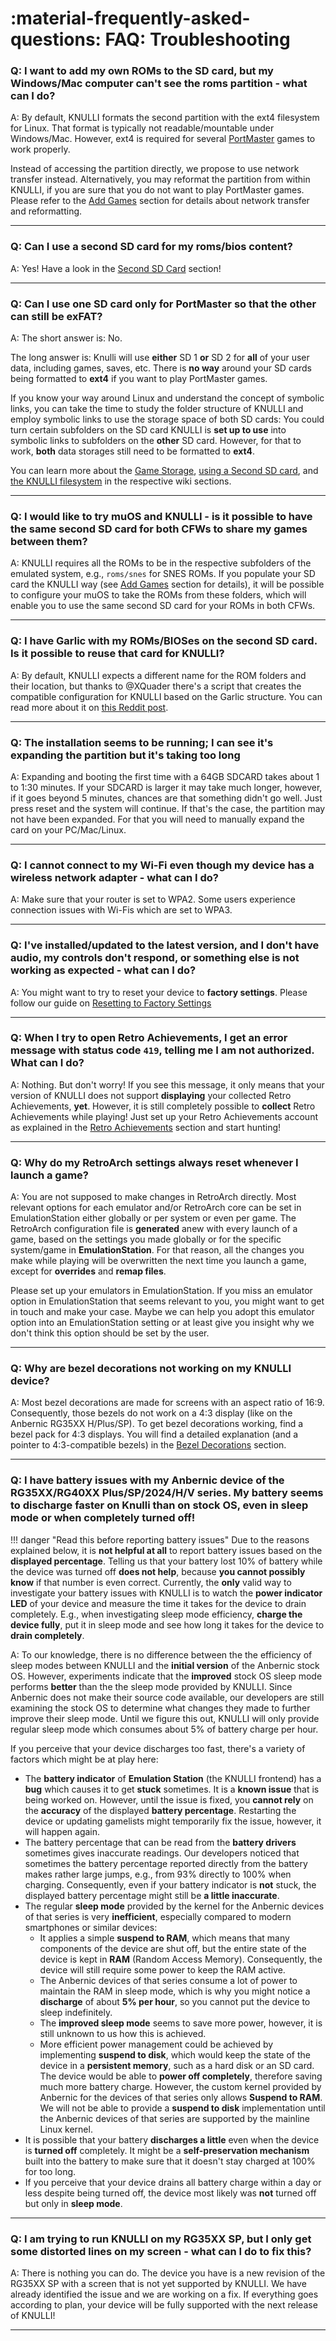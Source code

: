 # :material-frequently-asked-questions: FAQ: Troubleshooting

### Q: I want to add my own ROMs to the SD card, but my Windows/Mac computer can't see the roms partition - what can I do?

A: By default, KNULLI formats the second partition with the ext4 filesystem for Linux. That format is typically
not readable/mountable under Windows/Mac. However, ext4 is required for several [PortMaster](../../systems/portmaster) games to work properly. 

Instead of accessing the partition directly, we propose to use network transfer instead. Alternatively, you may reformat the partition from within KNULLI, if you are sure that you do not want to play PortMaster games. Please refer to the [Add Games](../../play/add-games) section for details about network transfer and reformatting.

---

### Q: Can I use a second SD card for my roms/bios content?

A: Yes! Have a look in the [Second SD Card](../../play/add-games/second-sd-card) section!

---

### Q: Can I use one SD card only for PortMaster so that the other can still be exFAT?

A: The short answer is: No.

The long answer is: Knulli will use **either** SD 1 **or** SD 2 for **all** of your user data, including games, saves, etc. There is **no way** around your SD cards being formatted to **ext4** if you want to play PortMaster games.

If you know your way around Linux and understand the concept of symbolic links, you can take the time to study the folder structure of KNULLI and employ symbolic links to use the storage space of both SD cards: You could turn certain subfolders on the SD card KNULLI is **set up to use** into symbolic links to subfolders on the **other** SD card. However, for that to work, **both** data storages still need to be formatted to **ext4**.

You can learn more about the [Game Storage](../../play/add-games/game-storage), [using a Second SD card](../../play/add-games/second-sd-card), and [the KNULLI filesystem](../../configure/patches-and-overlays) in the respective wiki sections.

---

### Q: I would like to try muOS and KNULLI - is it possible to have the same second SD card for both CFWs to share my games between them?

A: KNULLI requires all the ROMs to be in the respective subfolders of the emulated system, e.g., `roms/snes` for SNES ROMs. If you populate your SD card the KNULLI way (see [Add Games](../../play/add-games) section for details), it will be possible to configure your muOS to take the ROMs from these folders, which will enable you to use the same second SD card for your ROMs in both CFWs.

---

### Q: I have Garlic with my ROMs/BIOSes on the second SD card. Is it possible to reuse that card for KNULLI?

A: By default, KNULLI expects a different name for the ROM folders and their location, but thanks to @XQuader there's a script that creates the compatible configuration for KNULLI based on the Garlic structure. You can read more about it on [this Reddit post](https://www.reddit.com/r/RG35XX/comments/12zxs8t/how_to_get_garlicos_roms_folders_working_in/).

---

### Q: The installation seems to be running; I can see it's expanding the partition but it's taking too long

A: Expanding and booting the first time with a 64GB SDCARD takes about 1 to 1:30 minutes. If your SDCARD is larger it may take much longer, however, if it goes beyond 5 minutes, chances are that something didn't go well. Just press reset and the system will continue. If that's the case, the partition may not have been expanded. For that you will need to manually expand the card on your PC/Mac/Linux.

---

### Q: I cannot connect to my Wi-Fi even though my device has a wireless network adapter - what can I do?

A: Make sure that your router is set to WPA2. Some users experience connection issues with Wi-Fis which are set to WPA3.

---

### Q: I've installed/updated to the latest version, and I don't have audio, my controls don't respond, or something else is not working as expected - what can I do?

A: You might want to try to reset your device to **factory settings**. Please follow our guide on [Resetting to Factory Settings](../../configure/reset-to-factory-settings)

---

### Q: When I try to open Retro Achievements, I get an error message with status code `419`, telling me I am not authorized. What can I do?

A: Nothing. But don't worry! If you see this message, it only means that your version of KNULLI does not support **displaying** your collected Retro Achievements, **yet**. However, it is still completely possible to **collect** Retro Achievements while playing! Just set up your Retro Achievements account as explained in the [Retro Achievements](../../play/retro-achievements) section and start hunting!

---

### Q: Why do my RetroArch settings always reset whenever I launch a game?

A: You are not supposed to make changes in RetroArch directly. Most relevant options for each emulator and/or RetroArch core can be set in EmulationStation either globally or per system or even per game. The RetroArch configuration file is **generated** anew with every launch of a game, based on the settings you made globally or for the specific system/game in **EmulationStation**. For that reason, all the changes you make while playing will be overwritten the next time you launch a game, except for **overrides** and **remap files**.

Please set up your emulators in EmulationStation. If you miss an emulator option in EmulationStation that seems relevant to you, you might want to get in touch and make your case. Maybe we can help you adopt this emulator option into an EmulationStation setting or at least give you insight why we don't think this option should be set by the user.

---

### Q: Why are bezel decorations not working on my KNULLI device?

A: Most bezel decorations are made for screens with an aspect ratio of 16:9. Consequently, those bezels do not work on a 4:3 display (like on the Anbernic RG35XX H/Plus/SP). To get bezel decorations working, find a bezel pack for 4:3 displays. You will find a detailed explanation (and a pointer to 4:3-compatible bezels) in the [Bezel Decorations](../../configure/customization/bezel-decorations) section.

---

### Q: I have battery issues with my Anbernic device of the RG35XX/RG40XX Plus/SP/2024/H/V series. My battery seems to discharge faster on Knulli than on stock OS, even in sleep mode or when completely turned off!

!!! danger "Read this before reporting battery issues"
    Due to the reasons explained below, it is **not helpful at all** to report battery issues based on the **displayed percentage**. Telling us that your battery lost 10% of battery while the device was turned off **does not help**, because **you cannot possibly know** if that number is even correct.
    Currently, the **only** valid way to investigate your battery issues with KNULLI is to watch the **power indicator LED** of your device and measure the time it takes for the device to drain completely. E.g., when investigating sleep mode efficiency, **charge the device fully**, put it in sleep mode and see how long it takes for the device to **drain completely**.

A: To our knowledge, there is no difference between the the efficiency of sleep modes between KNULLI and the **initial version** of the Anbernic stock OS. However, experiments indicate that the **improved** stock OS sleep mode performs **better** than the the sleep mode provided by KNULLI. Since Anbernic does not make their source code available, our developers are still examining the stock OS to determine what changes they made to further improve their sleep mode. Until we figure this out, KNULLI will only provide regular sleep mode which consumes about 5% of battery charge per hour.

If you perceive that your device discharges too fast, there's a variety of factors which might be at play here:

* The **battery indicator** of **Emulation Station** (the KNULLI frontend) has a **bug** which causes it to get **stuck** sometimes. It is a **known issue** that is being worked on. However, until the issue is fixed, you **cannot rely** on the **accuracy** of the displayed **battery percentage**. Restarting the device or updating gamelists might temporarily fix the issue, however, it will happen again.
* The battery percentage that can be read from the **battery drivers** sometimes gives inaccurate readings. Our developers noticed that sometimes the battery percentage reported directly from the battery makes rather large jumps, e.g., from 93% directly to 100% when charging. Consequently, even if your battery indicator is **not** stuck, the displayed battery percentage might still be **a little inaccurate**.
* The regular **sleep mode** provided by the kernel for the Anbernic devices of that series is very **inefficient**, especially compared to modern smartphones or similar devices:
     * It applies a simple **suspend to RAM**, which means that many components of the device are shut off, but the entire state of the device is kept in **RAM** (Random Access Memory). Consequently, the device will still require some power to keep the RAM active.
     * The Anbernic devices of that series consume a lot of power to maintain the RAM in sleep mode, which is why you might notice a **discharge** of about **5% per hour**, so you cannot put the device to sleep indefinitely.
     * The **improved sleep mode** seems to save more power, however, it is still unknown to us how this is achieved.
     * More efficient power management could be achieved by implementing **suspend to disk**, which would keep the state of the device in a **persistent memory**, such as a hard disk or an SD card. The device would be able to **power off completely**, therefore saving much more battery charge. However, the custom kernel provided by Anbernic for the devices of that series only allows **Suspend to RAM**. We will not be able to provide a **suspend to disk** implementation until the Anbernic devices of that series are supported by the mainline Linux kernel.
* It is possible that your battery **discharges a little** even when the device is **turned off** completely. It might be a **self-preservation mechanism** built into the battery to make sure that it doesn't stay charged at 100% for too long.
* If you perceive that your device drains all battery charge within a day or less despite being turned off, the device most likely was **not** turned off but only in **sleep mode**.

---

### Q: I am trying to run KNULLI on my RG35XX SP, but I only get some distorted lines on my screen - what can I do to fix this?

A: There is nothing you can do. The device you have is a new revision of the RG35XX SP with a screen that is not yet supported by KNULLI. We have already identified the issue and we are working on a fix. If everything goes according to plan, your device will be fully supported with the next release of KNULLI!

---
